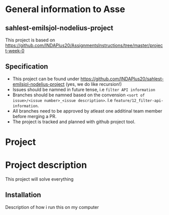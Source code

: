 # General information to Asse
## sahlest-emilsjol-nodelius-project
This project is based on https://github.com/INDAPlus20/AssignmentsInstructions/tree/master/project-week-0

## Specification
- This project can be found under https://github.com/INDAPlus20/sahlest-emilsjol-nodelius-project (yes, we do like recursion!)
- Issues should be namned in future tense, i.e `filter API information` 
- Branches should be namned based on the convension `<sort of issue>/<issue number>_<issue description>`. I.e `feature/12_filter-api-information`.
- All branches need to be approved by atleast one additinal team member before merging a PR.
- The project is tracked and planned with github project tool.


# Project <insert suitable name here> 
# Project description
This project will solve everything

## Installation
Description of how i run this on my computer


